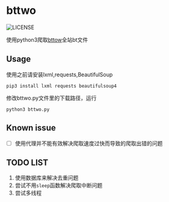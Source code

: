 # bttwo
![LICENSE](https://img.shields.io/badge/license-MIT-blue.svg)

使用python3爬取[bttow](http://www.bttow.com)全站bt文件
## Usage
使用之前请安装lxml,requests,BeautifulSoup
```
pip3 install lxml requests beautifulsoup4
```
修改bttwo.py文件里的下载路径，运行
```
python3 bttwo.py
```
## Known issue
* [ ] 使用代理并不能有效解决爬取速度过快而导致的爬取出错的问题
## TODO LIST
1. 使用数据库来解决去重问题
2. 尝试不用`sleep`函数解决爬取中断问题
3. 尝试多线程
        
